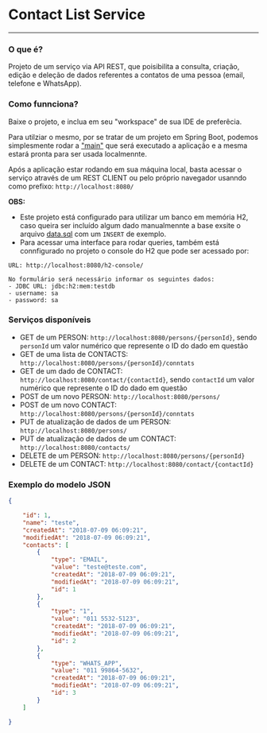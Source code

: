 # Contact List Service
___

### O que é?
Projeto de um serviço via API REST, que poisibilita a consulta, criação, edição e deleção de dados referentes a contatos de uma pessoa (email, telefone e WhatsApp).


### Como funnciona?
Baixe o projeto, e inclua em seu "workspace" de sua IDE de preferêcia.

Para utilziar o mesmo, por se tratar de um projeto em Spring Boot, podemos simplesmente rodar a ["main"](https://github.com/attnk/kairos_test_services/blob/master/contact-list-service/src/main/java/contactlistservice/ContactListServiceApplication.java) que será executado a aplicação e a mesma estará pronta para ser usada localmennte.

Após a aplicação estar rodando em sua máquina local, basta acessar o serviço através de um REST CLIENT ou pelo próprio navegador usanndo como prefixo: `http://localhost:8080/`

**OBS:** 
* Este projeto está configurado para utilizar um banco em memória H2, caso queira ser incluído algum dado manualmennte a base exsite o arquivo [data.sql](https://github.com/attnk/kairos_test_services/blob/master/contact-list-service/src/main/resources/data.sql) com um `INSERT` de exemplo.
* Para acessar uma interface para rodar queries, também está connfigurado no projeto o console do H2 que pode ser acessado por: 
```
URL: http://localhost:8080/h2-console/

No formulário será necessário informar os seguintes dados:
- JDBC URL: jdbc:h2:mem:testdb
- username: sa
- password: sa
```

### Serviços disponíveis

* GET de um PERSON:  `http://localhost:8080/persons/{personId}`, sendo `personId` um valor numérico que represente o ID do dado em questão
* GET de uma lista de CONTACTS: `http://localhost:8080/persons/{personId}/conntats`
* GET de um dado de CONTACT: `http://localhost:8080/contact/{contactId}`, sendo `contactId` um valor numérico que represente o ID do dado em questão
* POST de um novo PERSON: `http://localhost:8080/persons/` 
* POST de um novo CONTACT: `http://localhost:8080/persons/{personId}/conntats`
* PUT de atualização de dados de um PERSON: `http://localhost:8080/persons/`
* PUT de atualização de dados de um CONTACT: `http://localhost:8080/contacts/`
* DELETE de um PERSON: `http://localhost:8080/persons/{personId}`
* DELETE de um CONTACT: `http://localhost:8080/contact/{contactId}`

### Exemplo do modelo JSON
```json
{

    "id": 1,
    "name": "teste",
    "createdAt": "2018-07-09 06:09:21",
    "modifiedAt": "2018-07-09 06:09:21",
    "contacts": [
        {
            "type": "EMAIL",
            "value": "teste@teste.com",
            "createdAt": "2018-07-09 06:09:21",
            "modifiedAt": "2018-07-09 06:09:21",
            "id": 1
        },
        {
            "type": "1",
            "value": "011 5532-5123",
            "createdAt": "2018-07-09 06:09:21",
            "modifiedAt": "2018-07-09 06:09:21",
            "id": 2
        },
        {
            "type": "WHATS_APP",
            "value": "011 99864-5632",
            "createdAt": "2018-07-09 06:09:21",
            "modifiedAt": "2018-07-09 06:09:21",
            "id": 3
        }
    ]

}
```
